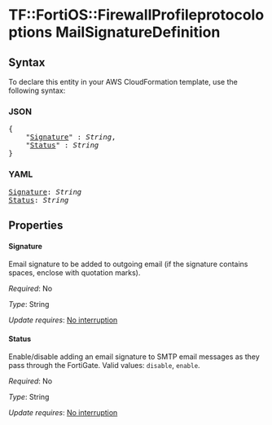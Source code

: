 # TF::FortiOS::FirewallProfileprotocoloptions MailSignatureDefinition

## Syntax

To declare this entity in your AWS CloudFormation template, use the following syntax:

### JSON

<pre>
{
    "<a href="#signature" title="Signature">Signature</a>" : <i>String</i>,
    "<a href="#status" title="Status">Status</a>" : <i>String</i>
}
</pre>

### YAML

<pre>
<a href="#signature" title="Signature">Signature</a>: <i>String</i>
<a href="#status" title="Status">Status</a>: <i>String</i>
</pre>

## Properties

#### Signature

Email signature to be added to outgoing email (if the signature contains spaces, enclose with quotation marks).

_Required_: No

_Type_: String

_Update requires_: [No interruption](https://docs.aws.amazon.com/AWSCloudFormation/latest/UserGuide/using-cfn-updating-stacks-update-behaviors.html#update-no-interrupt)

#### Status

Enable/disable adding an email signature to SMTP email messages as they pass through the FortiGate. Valid values: `disable`, `enable`.

_Required_: No

_Type_: String

_Update requires_: [No interruption](https://docs.aws.amazon.com/AWSCloudFormation/latest/UserGuide/using-cfn-updating-stacks-update-behaviors.html#update-no-interrupt)

